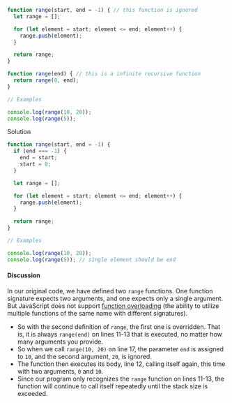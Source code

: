 ```js
function range(start, end = -1) { // this function is ignored
  let range = [];

  for (let element = start; element <= end; element++) {
    range.push(element);
  }

  return range;
}

function range(end) { // this is a infinite recursive function
  return range(0, end);
}

// Examples

console.log(range(10, 20));
console.log(range(5));
```

Solution

```js
function range(start, end = -1) {
  if (end === -1) {
    end = start; 
    start = 0;
  }

  let range = [];

  for (let element = start; element <= end; element++) {
    range.push(element);
  }

  return range;
}

// Examples

console.log(range(10, 20)); 
console.log(range(5)); // single element should be end 
```

#### Discussion

In our original code, we have defined two `range` functions. One function signature expects two arguments, and one expects only a single argument. But JavaScript does not support [function overloading](https://en.wikipedia.org/wiki/Function_overloading) (the ability to utilize multiple functions of the same name with different signatures). 

- So with the second definition of `range`, the first one is overridden. That is, it is always `range(end)` on lines 11-13 that is executed, no matter how many arguments you provide. 
- So when we call `range(10, 20)` on line 17, the parameter `end` is assigned to `10`, and the second argument, `20`, is ignored.
- The function then executes its body, line 12, calling itself again, this time with two arguments, `0` and `10`.
-  Since our program only recognizes the `range` function on lines 11-13, the function will continue to call itself repeatedly until the stack size is exceeded.